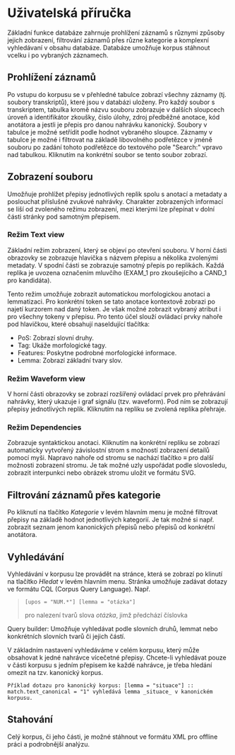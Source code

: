 # Uživatelská příručka

Základní funkce databáze zahrnuje prohlížení záznamů s různymi způsoby jejich zobrazení, filtrování záznamů přes různe kategorie a komplexní vyhledávaní v obsahu databáze.
Databáze umožňuje korpus stáhnout vcelku i po vybraných záznamech.

## Prohlížení záznamů
Po vstupu do korpusu se v přehledné tabulce zobrazí všechny záznamy (tj. soubory transkriptů), které jsou v databázi uloženy.
Pro každý soubor s transkriptem, tabulka kromě názvu souboru zobrazuje v dalších sloupcech úroveň a identifikátor zkoušky, čislo úlohy, zdroj předběžné anotace, kód anotátora a jestli je přepis pro danou nahrávku kanonický.
Soubory v tabulce je možné setřídit podle hodnot vybraného sloupce.
Záznamy v tabulce je možné i filtrovat na základě libovolného podřetězce v jméně souboru po zadání tohoto podřetězce do textového pole "Search:" vpravo nad tabulkou.
Kliknutím na konkrétní soubor se tento soubor zobrazí.

## Zobrazení souboru
Umožňuje prohlížet přepisy jednotlivých replik spolu s anotací a metadaty a poslouchat příslušné zvukové nahrávky.
Charakter zobrazených informací se liší od zvoleného režimu zobrazení, mezi kterými lze přepínat v dolní části stránky pod samotným přepisem.

### Režim Text view
Základní režim zobrazení, který se objeví po otevření souboru.
V horní části obrazovky se zobrazuje hlavička s názvem přepisu a několika zvolenými metadaty.
V spodní části se zobrazuje samotný přepis po replikách.
Každá replika je uvozena označením mluvčího (EXAM_1 pro zkoušejícího a CAND_1 pro kandidáta).

Tento režim umožňuje zobrazit automatickou morfologickou anotaci a lemmatizaci.
Pro konkrétní token se tato anotace kontextově zobrazi po najetí kurzorem nad daný token.
Je však možné zobrazit vybraný atribut i pro všechny tokeny v přepisu.
Pro tento účel slouží ovládací prvky nahoře pod hlavičkou, které obsahují naseldující tlačítka:
- PoS: Zobrazí slovní druhy.
- Tag: Ukáže morfologické tagy.
- Features: Poskytne podrobné morfologické informace.
- Lemma: Zobrazí základní tvary slov.

### Režim Waveform view
V horní části obrazovky se zobrazí rozšířený ovládací prvek pro přehrávání nahrávky, který ukazuje i graf signálu (tzv. waveform).
Pod ním se zobrazují přepisy jednotlivých replik.
Kliknutím na repliku se zvolená replika přehraje.

### Režim Dependencies
Zobrazuje syntaktickou anotaci.
Kliknutím na konkrétní repliku se zobrazí automaticky vytvořený závislostní strom s možností zobrazení detailů pomocí myši.
Napravo nahoře od stromu se nachází tlačítko ≡ pro další možnosti zobrazení stromu.
Je tak možné uzly uspořádat podle slovosledu, zobrazit interpunkci nebo obrázek stromu uložit ve formátu SVG.

## Filtrování záznamů přes kategorie
Po kliknutí na tlačítko _Kategorie_ v levém hlavním menu je možné filtrovat přepisy na základě hodnot jednotlivých kategorií.
Je tak možné si např. zobrazit seznam jenom kanonických přepisů nebo přepisů od konkrétní anotátora. 

## Vyhledávání
Vyhledávání v korpusu lze provádět na stránce, která se zobrazí po klinutí na tlačítko _Hledat_ v levém hlavním menu.
Stránka umožňuje zadávat dotazy ve formátu CQL (Corpus Query Language). Např.

> `[upos = "NUM.*"] [lemma = "otázka"]`
>
> pro nalezení tvarů slova _otázka_, jimž předchází číslovka
    
Query builder: Umožňuje vyhledávat podle slovních druhů, lemmat nebo konkrétních slovních tvarů či jejich částí.

V základním nastavení vyhledáváme v celém korpusu, který může obsahovat k jedné nahrávce vícečetné přepisy. Chcete-li vyhledávat pouze v části korpusu s jedním přepisem ke každé nahrávce, je třeba hledání omezit na tzv. kanonický korpus. 

    Příklad dotazu pro kanonický korpus: [lemma = "situace"] :: match.text_canonical = "1" vyhledává lemma _situace_ v kanonickém korpusu.


## Stahování
Celý korpus, či jeho části, je možné stáhnout ve formátu XML pro offline práci a podrobnější analýzu.

